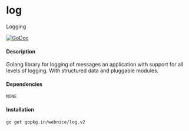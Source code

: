 # log
Logging

[![GoDoc](https://godoc.org/gopkg.in/webnice/log.v2?status.png)](http://godoc.org/gopkg.in/webnice/log.v2)

#### Description
Golang library for logging of messages an application with support for all levels of logging.
With structured data and pluggable modules.


#### Dependencies

	NONE

#### Installation
```bash
go get gopkg.in/webnice/log.v2
```
